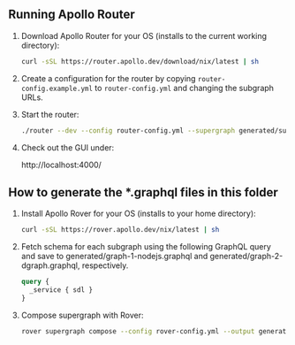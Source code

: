 ## Running Apollo Router

1. Download Apollo Router for your OS (installs to the current working directory):

   ```sh
   curl -sSL https://router.apollo.dev/download/nix/latest | sh
   ```

2. Create a configuration for the router by copying `router-config.example.yml` to
   `router-config.yml` and changing the subgraph URLs.

3. Start the router:

   ```sh
   ./router --dev --config router-config.yml --supergraph generated/supergraph.graphql
   ```

4. Check out the GUI under:

   http://localhost:4000/


## How to generate the *.graphql files in this folder

1. Install Apollo Rover for your OS (installs to your home directory):

   ```sh
   curl -sSL https://rover.apollo.dev/nix/latest | sh
   ```

2. Fetch schema for each subgraph using the following GraphQL query and save to
   generated/graph-1-nodejs.graphql and generated/graph-2-dgraph.graphql,
   respectively.

   ```graphql
   query {
     _service { sdl }
   }
   ```

3. Compose supergraph with Rover:

   ```sh
   rover supergraph compose --config rover-config.yml --output generated/supergraph.graphql
   ```
